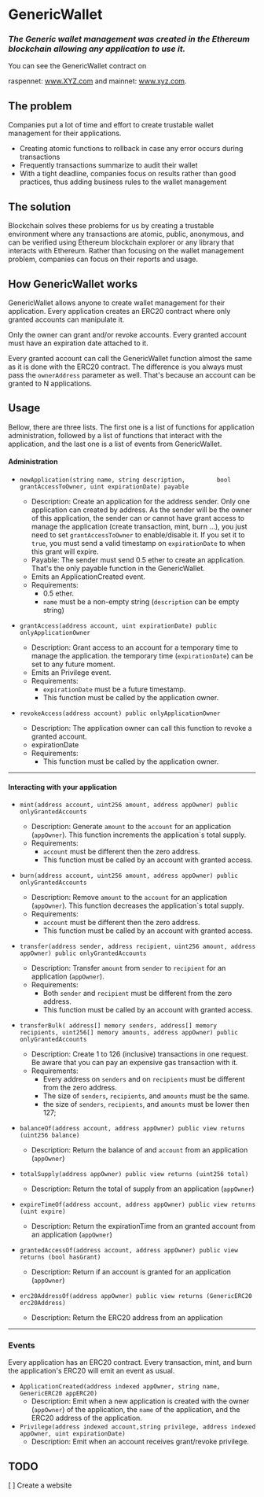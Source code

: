 # GenericWallet
### _The Generic wallet management was created in the Ethereum blockchain allowing any application to use it._

You can see the GenericWallet contract on

raspennet: www.XYZ.com and 
mainnet: www.xyz.com.

## The problem
Companies put a lot of time and effort to create trustable wallet management for their applications.

    
- Creating atomic functions to rollback in case any error occurs during transactions
- Frequently transactions summarize to audit their wallet
- With a tight deadline, companies focus on results rather than good practices, thus adding business rules to the wallet management

## The solution
Blockchain solves these problems for us by creating a trustable environment where any transactions are atomic, public, anonymous, and can be verified using Ethereum blockchain explorer or any library that interacts with Ethereum.
Rather than focusing on the wallet management problem, companies can focus on their reports and usage.

## How GenericWallet works
GenericWallet allows anyone to create wallet management for their application. Every application creates an ERC20 contract where only granted accounts can manipulate it.

Only the owner can grant and/or revoke accounts. Every granted account must have an expiration date attached to it.

Every granted account can call the GenericWallet function almost the same as it is done with the ERC20 contract. The difference is you always must pass the `ownerAddress` parameter as well. That's because an account can be granted to N applications.

## Usage

Bellow, there are three lists. The first one is a list of functions for application administration, followed by a list of functions that interact with the application, and the last one is a list of events from GenericWallet.

#### Administration

* `newApplication(string name, string description,         bool grantAccessToOwner, uint expirationDate) payable`
    * Description: Create an application for the address sender. Only one application can created by address. As the sender will be the owner of this application, the sender can or cannot have grant access to manage the application (create transaction, mint, burn ...), you just need to set `grantAccessToOwner` to enable/disable it. If you set it to `true`, you must send a valid timestamp on `expirationDate` to when this grant will expire.
    * Payable: The sender must send 0.5 ether to create an application. That's the only payable function in the GenericWallet.
    * Emits an ApplicationCreated event.
    * Requirements: 
        * 0.5 ether.
        * `name` must be a non-empty string (`description` can be empty string)

* `grantAccess(address account, uint expirationDate) public onlyApplicationOwner`
    * Description: Grant access to an account for a temporary time to manage the application. the temporary time (`expirationDate`) can be set to any future moment.
    * Emits an Privilege event.
    * Requirements:
        *   `expirationDate` must be a future timestamp.
        *   This function must be called by the application owner.

* `revokeAccess(address account) public onlyApplicationOwner`
    * Description: The application owner can call this function to revoke a granted account.
    * expirationDate
    * Requirements:
        * This function must be called by the application owner.
---

#### Interacting with your application
* `mint(address account, uint256 amount, address appOwner) public onlyGrantedAccounts`
    * Description: Generate `amount` to the `account` for an application (`appOwner`). This function increments the application`s total supply.
    * Requirements:
        * `account` must be different then the zero address.
        * This function must be called by an account with granted access.

* `burn(address account, uint256 amount, address appOwner) public onlyGrantedAccounts`
    * Description: Remove `amount` to the `account` for an application (`appOwner`). This function decreases the application`s total supply.
    * Requirements:
        * `account` must be different then the zero address.
        * This function must be called by an account with granted access.

* `transfer(address sender, address recipient, uint256 amount, address appOwner) public onlyGrantedAccounts`
    * Description: Transfer `amount` from `sender` to `recipient` for an application (`appOwner`).
    * Requirements:
        * Both `sender` and `recipient` must be different from the zero address.
        * This function must be called by an account with granted access.
        
* `transferBulk( address[] memory senders, address[] memory recipients, uint256[] memory amounts, address appOwner) public  onlyGrantedAccounts`
    * Description: Create 1 to 126 (inclusive) transactions in one request. Be aware that you can pay an expensive gas transaction with it.
    * Requirements:
        * Every address on `senders` and on `recipients` must be different from the zero address.
        * The size of `senders`, `recipients`, and `amounts` must be the same.
        * the size of `senders`, `recipients`, and `amounts` must be lower then 127;

* `balanceOf(address account, address appOwner) public view returns (uint256 balance) `
    * Description: Return the balance of and `account` from an application (`appOwner`)

* `totalSupply(address appOwner) public view returns (uint256 total)`
    * Description: Return the total of supply from an application (`appOwner`)

* `expireTimeOf(address account, address appOwner) public view returns (uint expire) `
    * Description: Return the expirationTime from an granted account from an application (`appOwner`)

* `grantedAccessOf(address account, address appOwner) public view returns (bool hasGrant)`
    * Description: Return if an account is granted for an application (`appOwner`)

* `erc20AddressOf(address appOwner) public view returns (GenericERC20 erc20Address) `
    * Description: Return the ERC20 address from an application

---

### Events
Every application has an ERC20 contract. Every transaction, mint, and burn the application's ERC20 will emit an event as usual.

* `ApplicationCreated(address indexed appOwner, string name, GenericERC20 appERC20)`
    * Description: Emit when a new application is created with the owner (`appOwner`) of the application, the `name` of the application, and the ERC20 address of the application.
* `Privilege(address indexed account,string privilege, address indexed appOwner, uint expirationDate)`
    * Description: Emit when an account receives grant/revoke privilege.

## TODO

[ ] Create a website
